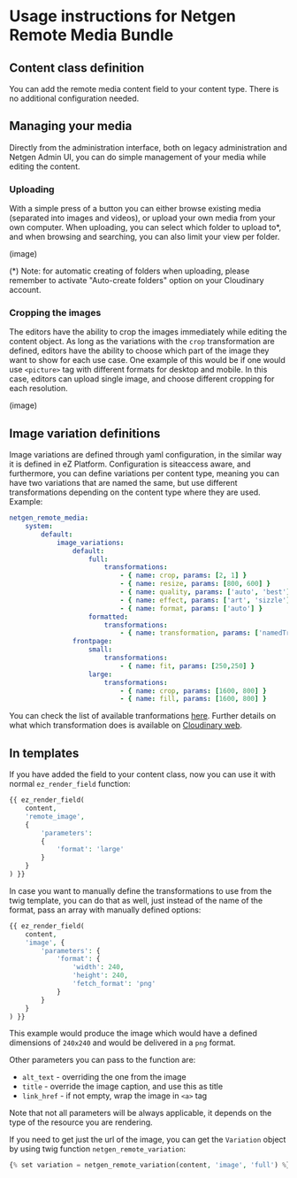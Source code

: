 # Usage instructions for Netgen Remote Media Bundle #

## Content class definition ##
You can add the remote media content field to your content type. There is no additional configuration needed.

## Managing your media ##
Directly from the administration interface, both on legacy administration and Netgen Admin UI, you can do simple management of your media while editing the content.

### Uploading ###
With a simple press of a button you can either browse existing media (separated into images and videos), or upload your own media from your own computer.
When uploading, you can select which folder to upload to*, and when browsing and searching, you can also limit your view per folder.

(image)

(*) Note: for automatic creating of folders when uploading, please remember to activate "Auto-create folders" option on your Cloudinary account.


### Cropping the images ###
The editors have the ability to crop the images immediately while editing the content object. As long as the variations with the `crop` transformation are defined, editors have the ability to choose which part of the image they want to show for each use case.
One example of this would be if one would use `<picture>` tag with different formats for desktop and mobile. In this case, editors can upload single image, and choose different cropping for each resolution.

(image)

## Image variation definitions ##
Image variations are defined through yaml configuration, in the similar way it is defined in eZ Platform. Configuration is siteaccess aware, and furthermore, you can define variations per content type, meaning you can have two variations that are named the same, but use different transformations depending on the content type where they are used.
Example:
```yaml
netgen_remote_media:
    system:
        default:
            image_variations:
                default:
                    full:
                        transformations:
                            - { name: crop, params: [2, 1] }
                            - { name: resize, params: [800, 600] }
                            - { name: quality, params: ['auto', 'best'] }
                            - { name: effect, params: ['art', 'sizzle'] }
                            - { name: format, params: ['auto'] }
                    formatted:
                        transformations:
                            - { name: transformation, params: ['namedTransformation'] }
                frontpage:
                    small:
                        transformations:
                            - { name: fit, params: [250,250] }
                    large:
                        transformations:
                            - { name: crop, params: [1600, 800] }
                            - { name: fill, params: [1600, 800] }
```
You can check the list of available tranformations [here](Resources/docs/Transfromations.md). Further details on what which transformation does is available on [Cloudinary web](http://cloudinary.com/documentation/image_transformations).

## In templates ##
If you have added the field to your content class, now you can use it with normal `ez_render_field` function:
```php
{{ ez_render_field(
    content,
    'remote_image',
    {
        'parameters':
        {
            'format': 'large'
        }
    }
) }}
```
In case you want to manually define the transformations to use from the twig template, you can do that as well, just instead of the name of the format, pass an array with manually defined options:
```php
{{ ez_render_field(
    content,
    'image', {
        'parameters': {
            'format': {
                'width': 240,
                'height': 240,
                'fetch_format': 'png'
            }
        }
    }
) }}
```
This example would produce the image which would have a defined dimensions of `240x240` and would be delivered in a `png` format.

Other parameters you can pass to the function are:
* `alt_text` - overriding the one from the image
* `title` - override the image caption, and use this as title
* `link_href` - if not empty, wrap the image in `<a>` tag

Note that not all parameters will be always applicable, it depends on the type of the resource you are rendering.

If you need to get just the url of the image, you can get the `Variation` object by using twig function `netgen_remote_variation`:
```php
{% set variation = netgen_remote_variation(content, 'image', 'full') %}
```
